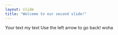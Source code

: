 ```yaml
---
layout: slide
title: "Welcome to our second slide!"
---
```

Your text my text
Use the left arrow to go back!
woha
